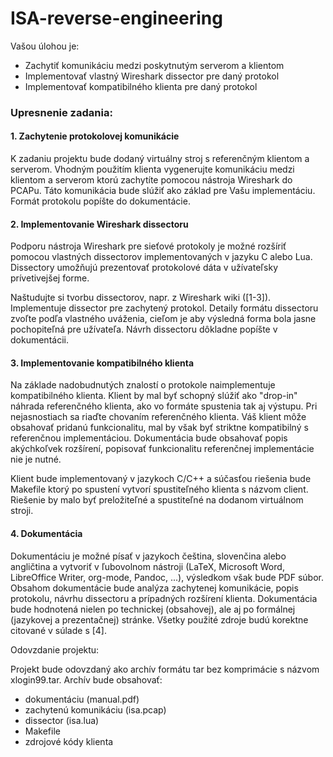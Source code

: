 # ISA-reverse-engineering
Vašou úlohou je:

- Zachytiť komunikáciu medzi poskytnutým serverom a klientom 
- Implementovať vlastný Wireshark dissector pre daný protokol
- Implementovať kompatibilného klienta pre daný protokol

### Upresnenie zadania:

#### 1. Zachytenie protokolovej komunikácie
   
K zadaniu projektu bude dodaný virtuálny stroj s referenčným klientom a serverom. Vhodným použitím klienta vygenerujte komunikáciu medzi klientom a serverom ktorú zachytíte pomocou nástroja Wireshark do PCAPu. Táto komunikácia bude slúžiť ako základ pre Vašu implementáciu. Formát protokolu popíšte do dokumentácie.

#### 2. Implementovanie Wireshark dissectoru

Podporu nástroja Wireshark pre sieťové protokoly je možné rozšíriť pomocou vlastných dissectorov implementovaných v jazyku C alebo Lua. Dissectory umožňujú prezentovať protokolové dáta v užívateľsky prívetivejšej forme.

Naštudujte si tvorbu dissectorov, napr. z Wireshark wiki ([1-3]). Implementuje dissector pre zachytený protokol. Detaily formátu dissectoru zvoľte podľa vlastného uváženia, cieľom je aby výsledná forma bola jasne pochopiteľná pre užívateľa. Návrh dissectoru dôkladne popíšte v dokumentácii.

#### 3. Implementovanie kompatibilného klienta

Na základe nadobudnutých znalostí o protokole naimplementuje kompatibilného klienta. Klient by mal byť schopný slúžiť ako "drop-in" náhrada referenčného klienta, ako vo formáte spustenia tak aj výstupu. Pri nejasnostiach sa riaďte chovaním referenčného klienta. Váš klient môže obsahovať pridanú funkcionalitu, mal by však byť striktne kompatibilný s referenčnou implementáciou. Dokumentácia bude obsahovať popis akýchkoľvek rozšírení, popisovať funkcionalitu referenčnej implementácie nie je nutné.

Klient bude implementovaný v jazykoch C/C++ a súčasťou riešenia bude Makefile ktorý po spustení vytvorí spustiteľného klienta s názvom client. Riešenie by malo byť preložiteľné a spustiteľné na dodanom virtuálnom stroji.

#### 4. Dokumentácia

Dokumentáciu je možné písať v jazykoch čeština, slovenčina alebo angličtina a vytvoriť v ľubovolnom nástroji (LaTeX, Microsoft Word, LibreOffice Writer, org-mode, Pandoc, ...), výsledkom však bude PDF súbor.
Obsahom dokumentácie bude analýza zachytenej komunikácie, popis protokolu, návrhu dissectoru a prípadných rozšírení klienta. Dokumentácia bude hodnotená nielen po technickej (obsahovej), ale aj po formálnej (jazykovej a prezentačnej) stránke. Všetky použité zdroje budú korektne citované v súlade s [4].

Odovzdanie projektu:

Projekt bude odovzdaný ako archív formátu tar bez komprimácie s názvom xlogin99.tar.
Archív bude obsahovať:
- dokumentáciu (manual.pdf)
- zachytenú komunikáciu (isa.pcap)
- dissector (isa.lua)
- Makefile
- zdrojové kódy klienta